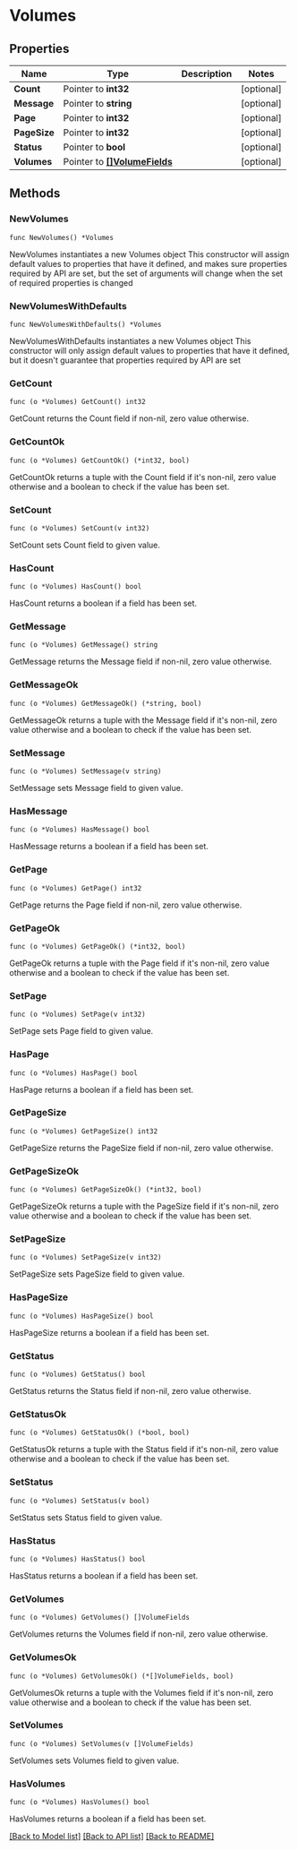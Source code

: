 # Volumes

## Properties

Name | Type | Description | Notes
------------ | ------------- | ------------- | -------------
**Count** | Pointer to **int32** |  | [optional] 
**Message** | Pointer to **string** |  | [optional] 
**Page** | Pointer to **int32** |  | [optional] 
**PageSize** | Pointer to **int32** |  | [optional] 
**Status** | Pointer to **bool** |  | [optional] 
**Volumes** | Pointer to [**[]VolumeFields**](VolumeFields.md) |  | [optional] 

## Methods

### NewVolumes

`func NewVolumes() *Volumes`

NewVolumes instantiates a new Volumes object
This constructor will assign default values to properties that have it defined,
and makes sure properties required by API are set, but the set of arguments
will change when the set of required properties is changed

### NewVolumesWithDefaults

`func NewVolumesWithDefaults() *Volumes`

NewVolumesWithDefaults instantiates a new Volumes object
This constructor will only assign default values to properties that have it defined,
but it doesn't guarantee that properties required by API are set

### GetCount

`func (o *Volumes) GetCount() int32`

GetCount returns the Count field if non-nil, zero value otherwise.

### GetCountOk

`func (o *Volumes) GetCountOk() (*int32, bool)`

GetCountOk returns a tuple with the Count field if it's non-nil, zero value otherwise
and a boolean to check if the value has been set.

### SetCount

`func (o *Volumes) SetCount(v int32)`

SetCount sets Count field to given value.

### HasCount

`func (o *Volumes) HasCount() bool`

HasCount returns a boolean if a field has been set.

### GetMessage

`func (o *Volumes) GetMessage() string`

GetMessage returns the Message field if non-nil, zero value otherwise.

### GetMessageOk

`func (o *Volumes) GetMessageOk() (*string, bool)`

GetMessageOk returns a tuple with the Message field if it's non-nil, zero value otherwise
and a boolean to check if the value has been set.

### SetMessage

`func (o *Volumes) SetMessage(v string)`

SetMessage sets Message field to given value.

### HasMessage

`func (o *Volumes) HasMessage() bool`

HasMessage returns a boolean if a field has been set.

### GetPage

`func (o *Volumes) GetPage() int32`

GetPage returns the Page field if non-nil, zero value otherwise.

### GetPageOk

`func (o *Volumes) GetPageOk() (*int32, bool)`

GetPageOk returns a tuple with the Page field if it's non-nil, zero value otherwise
and a boolean to check if the value has been set.

### SetPage

`func (o *Volumes) SetPage(v int32)`

SetPage sets Page field to given value.

### HasPage

`func (o *Volumes) HasPage() bool`

HasPage returns a boolean if a field has been set.

### GetPageSize

`func (o *Volumes) GetPageSize() int32`

GetPageSize returns the PageSize field if non-nil, zero value otherwise.

### GetPageSizeOk

`func (o *Volumes) GetPageSizeOk() (*int32, bool)`

GetPageSizeOk returns a tuple with the PageSize field if it's non-nil, zero value otherwise
and a boolean to check if the value has been set.

### SetPageSize

`func (o *Volumes) SetPageSize(v int32)`

SetPageSize sets PageSize field to given value.

### HasPageSize

`func (o *Volumes) HasPageSize() bool`

HasPageSize returns a boolean if a field has been set.

### GetStatus

`func (o *Volumes) GetStatus() bool`

GetStatus returns the Status field if non-nil, zero value otherwise.

### GetStatusOk

`func (o *Volumes) GetStatusOk() (*bool, bool)`

GetStatusOk returns a tuple with the Status field if it's non-nil, zero value otherwise
and a boolean to check if the value has been set.

### SetStatus

`func (o *Volumes) SetStatus(v bool)`

SetStatus sets Status field to given value.

### HasStatus

`func (o *Volumes) HasStatus() bool`

HasStatus returns a boolean if a field has been set.

### GetVolumes

`func (o *Volumes) GetVolumes() []VolumeFields`

GetVolumes returns the Volumes field if non-nil, zero value otherwise.

### GetVolumesOk

`func (o *Volumes) GetVolumesOk() (*[]VolumeFields, bool)`

GetVolumesOk returns a tuple with the Volumes field if it's non-nil, zero value otherwise
and a boolean to check if the value has been set.

### SetVolumes

`func (o *Volumes) SetVolumes(v []VolumeFields)`

SetVolumes sets Volumes field to given value.

### HasVolumes

`func (o *Volumes) HasVolumes() bool`

HasVolumes returns a boolean if a field has been set.


[[Back to Model list]](../README.md#documentation-for-models) [[Back to API list]](../README.md#documentation-for-api-endpoints) [[Back to README]](../README.md)


